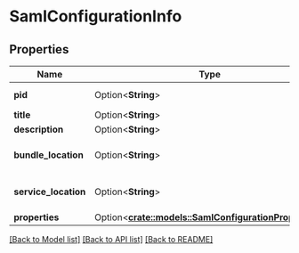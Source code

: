 # SamlConfigurationInfo

## Properties

Name | Type | Description | Notes
------------ | ------------- | ------------- | -------------
**pid** | Option<**String**> | Persistent Identity (PID) | [optional]
**title** | Option<**String**> | Title | [optional]
**description** | Option<**String**> | Title | [optional]
**bundle_location** | Option<**String**> | needed for configuration binding | [optional]
**service_location** | Option<**String**> | needed for configuraiton binding | [optional]
**properties** | Option<[**crate::models::SamlConfigurationProperties**](SamlConfigurationProperties.md)> |  | [optional]

[[Back to Model list]](../README.md#documentation-for-models) [[Back to API list]](../README.md#documentation-for-api-endpoints) [[Back to README]](../README.md)


